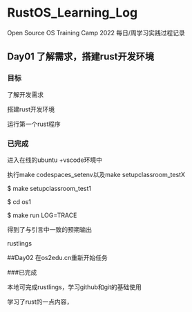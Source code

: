 # RustOS_Learning_Log
Open Source OS Training Camp 2022 每日/周学习实践过程记录
## Day01 了解需求，搭建rust开发环境
### 目标
了解开发需求

搭建rust开发环境

运行第一个rust程序

### 已完成
进入在线的ubuntu +vscode环境中

执行make codespaces_setenv以及make setupclassroom_testX

$ make setupclassroom_test1

$ cd os1

$ make run LOG=TRACE

得到了与引言中一致的预期输出

rustlings

##Day02 在os2edu.cn重新开始任务

###已完成

本地可完成rustlings，学习github和git的基础使用

学习了rust的一点内容，

